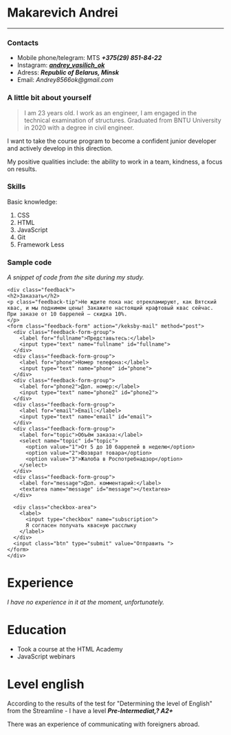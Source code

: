 # Makarevich Andrei

---

### Contacts

- Mobile phone/telegram: MTS **_+375(29) 851-84-22_**
- Instagram: **_[andrey_vasilich_ok](https://www.instagram.com/andrey_vasilich_ok/)_**
- Adress: **_Republic of Belarus, Minsk_**
- Email: _Andrey8566ok@gmail.com_

### A little bit about yourself

>I am 23 years old. I work as an engineer, I am engaged in the technical examination of structures. Graduated from BNTU University in 2020 with a degree in civil engineer.

I want to take the course program to become a confident junior developer and actively develop in this direction.

My positive qualities include: the ability to work in a team, kindness, a focus on results.

### Skills

Basic knowledge:

1. CSS
2. HTML
3. JavaScript
4. Git
5. Framework Less
### Sample code

_A snippet of code from the site during my study._

    <div class="feedback">
    <h2>Заказать</h2>
    <p class="feedback-tip">Не ждите пока нас отрекламируют, как Вятский квас, и мы поднимем цены! Закажите настоящий крафтовый квас сейчас. При заказе от 10 баррелей — скидка 10%.
    </p>
    <form class="feedback-form" action="/keksby-mail" method="post">
      <div class="feedback-form-group">
        <label for="fullname">Представьтесь:</label>
        <input type="text" name="fullname" id="fullname">
      </div>
      <div class="feedback-form-group">
        <label for="phone">Номер телефона:</label>
        <input type="text" name="phone" id="phone">
      </div>
      <div class="feedback-form-group">
        <label for="phone2">Доп. номер:</label>
        <input type="text" name="phone2" id="phone2">
      </div>
      <div class="feedback-form-group">
        <label for="email">Email:</label>
        <input type="text" name="email" id="email">
      </div>
      <div class="feedback-form-group">
        <label for="topic">Объём заказа:</label>
        <select name="topic" id="topic">
          <option value="1">От 5 до 10 баррелей в неделю</option>
          <option value="2">Возврат товара</option>
          <option value="3">Жалоба в Роспотребнадзор</option>
        </select>
      </div>
      <div class="feedback-form-group">
        <label for="message">Доп. комментарий:</label>
        <textarea name="message" id="message"></textarea>
      </div>

      <div class="checkbox-area">
        <label>
          <input type="checkbox" name="subscription">
          Я согласен получать квасную расслыку
        </label>
      </div>
      <input class="btn" type="submit" value="Отправить ">
    </form>
    </div>

# Experience

_I have no experience in it at the moment, unfortunately._

# Education

- Took a course at the HTML Academy
- JavaScript webinars

# Level english

Аccording to the results of the test for "Determining the level of English" from the Streamline - I have a level **_Pre-Intermediat,? A2+_**

There was an experience of communicating with foreigners abroad.